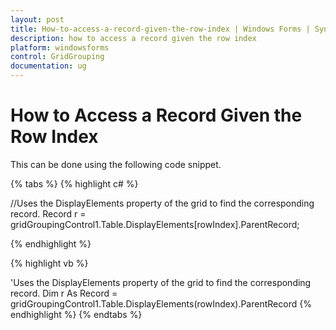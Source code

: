 ```yaml
---
layout: post
title: How-to-access-a-record-given-the-row-index | Windows Forms | Syncfusion
description: how to access a record given the row index
platform: windowsforms
control: GridGrouping
documentation: ug
---
```


# How to Access a Record Given the Row Index

This can be done using the following code snippet.

{% tabs %}
{% highlight c# %}

//Uses the DisplayElements property of the grid to find the corresponding record.
Record r = gridGroupingControl1.Table.DisplayElements[rowIndex].ParentRecord;

{% endhighlight %}

{% highlight vb %}

'Uses the DisplayElements property of the grid to find the corresponding record.
Dim r As Record = gridGroupingControl1.Table.DisplayElements(rowIndex).ParentRecord
{% endhighlight %}
{% endtabs %}